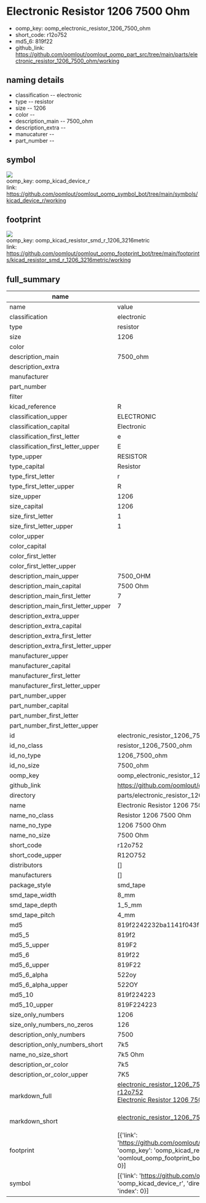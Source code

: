 # Electronic Resistor 1206 7500 Ohm

  
* oomp_key: oomp_electronic_resistor_1206_7500_ohm 
* short_code: r12o752
* md5_6: 819f22  
* github_link: https://github.com/oomlout/oomlout_oomp_part_src/tree/main/parts/electronic_resistor_1206_7500_ohm/working  
## naming details
* classification -- electronic
* type -- resistor
* size -- 1206
* color -- 
* description_main -- 7500_ohm
* description_extra -- 
* manucaturer -- 
* part_number -- 



## symbol

![](symbol/{index}/working/working_600.png)  
oomp_key: oomp_kicad_device_r  
link: https://github.com/oomlout/oomlout_oomp_symbol_bot/tree/main/symbols/kicad_device_r/working  

## footprint

![](footprint/{index}/working/working_600.png)  
oomp_key: oomp_kicad_resistor_smd_r_1206_3216metric  
link: https://github.com/oomlout/oomlout_oomp_footprint_bot/tree/main/footprints/kicad_resistor_smd_r_1206_3216metric/working  

## full_summary
| name | value | 
| --- | --- | 
| name | value | 
| classification | electronic | 
| type | resistor | 
| size | 1206 | 
| color |  | 
| description_main | 7500_ohm | 
| description_extra |  | 
| manufacturer |  | 
| part_number |  | 
| filter |  | 
| kicad_reference | R | 
| classification_upper | ELECTRONIC | 
| classification_capital | Electronic | 
| classification_first_letter | e | 
| classification_first_letter_upper | E | 
| type_upper | RESISTOR | 
| type_capital | Resistor | 
| type_first_letter | r | 
| type_first_letter_upper | R | 
| size_upper | 1206 | 
| size_capital | 1206 | 
| size_first_letter | 1 | 
| size_first_letter_upper | 1 | 
| color_upper |  | 
| color_capital |  | 
| color_first_letter |  | 
| color_first_letter_upper |  | 
| description_main_upper | 7500_OHM | 
| description_main_capital | 7500 Ohm | 
| description_main_first_letter | 7 | 
| description_main_first_letter_upper | 7 | 
| description_extra_upper |  | 
| description_extra_capital |  | 
| description_extra_first_letter |  | 
| description_extra_first_letter_upper |  | 
| manufacturer_upper |  | 
| manufacturer_capital |  | 
| manufacturer_first_letter |  | 
| manufacturer_first_letter_upper |  | 
| part_number_upper |  | 
| part_number_capital |  | 
| part_number_first_letter |  | 
| part_number_first_letter_upper |  | 
| id | electronic_resistor_1206_7500_ohm | 
| id_no_class | resistor_1206_7500_ohm | 
| id_no_type | 1206_7500_ohm | 
| id_no_size | 7500_ohm | 
| oomp_key | oomp_electronic_resistor_1206_7500_ohm | 
| github_link | https://github.com/oomlout/oomlout_oomp_part_src/tree/main/parts/electronic_resistor_1206_7500_ohm/working | 
| directory | parts/electronic_resistor_1206_7500_ohm | 
| name | Electronic Resistor 1206 7500 Ohm | 
| name_no_class | Resistor 1206 7500 Ohm | 
| name_no_type | 1206 7500 Ohm | 
| name_no_size | 7500 Ohm | 
| short_code | r12o752 | 
| short_code_upper | R12O752 | 
| distributors | [] | 
| manufacturers | [] | 
| package_style | smd_tape | 
| smd_tape_width | 8_mm | 
| smd_tape_depth | 1_5_mm | 
| smd_tape_pitch | 4_mm | 
| md5 | 819f2242232ba1141f043f3a734a0ec8 | 
| md5_5 | 819f2 | 
| md5_5_upper | 819F2 | 
| md5_6 | 819f22 | 
| md5_6_upper | 819F22 | 
| md5_6_alpha | 522oy | 
| md5_6_alpha_upper | 522OY | 
| md5_10 | 819f224223 | 
| md5_10_upper | 819F224223 | 
| size_only_numbers | 1206 | 
| size_only_numbers_no_zeros | 126 | 
| description_only_numbers | 7500 | 
| description_only_numbers_short | 7k5 | 
| name_no_size_short | 7k5 Ohm | 
| description_or_color | 7k5 | 
| description_or_color_upper | 7K5 | 
| markdown_full | [electronic_resistor_1206_7500_ohm](https://github.com/oomlout/oomlout_oomp_part_src/tree/main/parts/electronic_resistor_1206_7500_ohm/working)<br>[r12o752](https://github.com/oomlout/oomlout_oomp_part_src/tree/main/parts/electronic_resistor_1206_7500_ohm/working)<br>[Electronic Resistor 1206 7500 Ohm](https://github.com/oomlout/oomlout_oomp_part_src/tree/main/parts/electronic_resistor_1206_7500_ohm/working)<br><br> | 
| markdown_short | [electronic_resistor_1206_7500_ohm](https://github.com/oomlout/oomlout_oomp_part_src/tree/main/parts/electronic_resistor_1206_7500_ohm/working)<br><br> | 
| footprint | [{'link': 'https://github.com/oomlout/oomlout_oomp_footprint_bot/tree/main/foootprntss/kicad_resistor_smd_r_1206_3216metric', 'oomp_key': 'oomp_kicad_resistor_smd_r_1206_3216metric', 'directory': 'oomlout_oomp_footprint_bot/footprints/kicad_resistor_smd_r_1206_3216metric//working/working.kicad_mod', 'index': 0}] | 
| symbol | [{'link': 'https://github.com/oomlout/oomlout_oomp_symbol_bot/tree/main/symbols/kicad_device_r', 'oomp_key': 'oomp_kicad_device_r', 'directory': 'oomlout_oomp_symbol_bot/symbols/kicad_device_r//working/working.kicad_sym', 'index': 0}] | 
